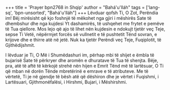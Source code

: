 +++
title = 'Prayer bpn2768 in Shqip'
author = "Bahá'u'lláh"
tags = ['lang-sq', 'bpn-unsorted', "Bahá'u'lláh"]
+++
Lëvduar qofsh Ti, O Zot, Perëndia im! Bëj mirësisht që kjo foshnjë të mëkohet nga gjiri i mëshirës Sate të dhembshur dhe nga kujdesi Yt dashamirës, të ushqehet me frytet e pemëve të Tua qiellore. Mos lejo që ajo të lihet nën kujdesin e ndokujt tjetër veç Teje, sepse Ti Vetë, nëpërmjet forcës së vullnetit e të pushtetit Tënd sovran, e krijove dhe e thirre atë në jetë. Nuk ka tjetër Perëndi veç Teje, Fuqiplotit, të Gjithëdijshmit.

I lëvduar je Ti, O Më i Shumëdashuri im, përhap mbi të shijet e ëmbla të bujarisë Sate të përkryer dhe aromën e dhuratave të Tua të shenjta. Bëje, pra, atë të aftë të kërkojë strehë nën hijen e Emrit Tënd më të lartësuar, O Ti që mban në dorën Tënde mbretërinë e emrave e të atributeve. Me të vërtetë, Ti je në gjendje të bësh atë që dëshiron dhe je vërtet i Fuqishmi, i Lartësuari, Gjithmonëfalësi, i Hirshmi, Bujari, i Mëshirshmi.
